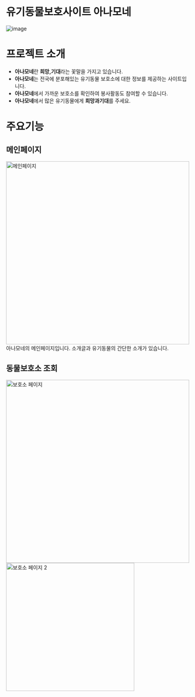 # 유기동물보호사이트 아나모네
![image](src/main/resources/static/site/images/anemone-logo.png)

# 프로젝트 소개
- **아나모네**란 **희망,기대**라는 꽃말을 가지고 있습니다.
- **아나모네**는 전국에 분포해있는 유기동물 보호소에 대한 정보를 제공하는 사이트입니다.
- **아나모네**에서 가까운 보호소를 확인하여 봉사활동도 참여할 수 있습니다.
- **아나모네**에서 많은 유기동물에게 **희망과기대**를 주세요.

# 주요기능
## 메인페이지
<img width="500" alt="메인페이지" src="https://github.com/user-attachments/assets/7d9e6c58-c009-44c9-8438-3a8f1c745e0a">
아나모네의 메인페이지입니다. 소개글과 유기동물의 간단한 소개가 있습니다.

## 동물보호소 조회
<img width="500" alt="보호소 페이지" src="https://github.com/user-attachments/assets/13828a21-76ef-4ac0-bc29-e36e736b93d0"> <img width="350" alt="보호소 페이지 2" src="https://github.com/user-attachments/assets/5d7a3003-d1b9-478d-a1cd-2677c30ef195">



